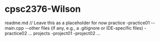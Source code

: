 # cpsc2376-Wilson
readme.md // Leave this as a placeholder for now
practice
-practice01
--main.cpp
--other files (if any, e.g., a .gitignore or IDE-specific files)
-practice02
...
projects
-project01
-project02
...
